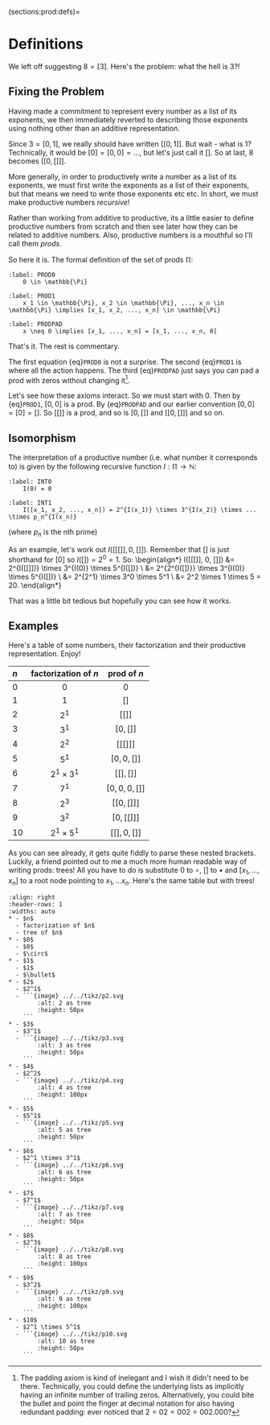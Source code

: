 (sections:prod:defs)=
# Definitions

We left off suggesting $8 = [3]$. Here's the problem: what the hell is $3$?! 


## Fixing the Problem


Having made a commitment to represent every number as a list of its exponents, we then immediately reverted to describing those exponents using nothing other than an additive representation.

Since $3 = [0, 1]$, we really should have written $[[0, 1]]$. But wait - what is $1$? Technically, it would be $[0] = [0, 0] = ...$, but let's just call it $[]$. So at last, $8$ becomes $[[0, []]]$. 

More generally, in order to productively write a number as a list of its exponents, we must first write the exponents as a list of their exponents, but that means we need to write those exponents etc etc. In short, we must make productive numbers *recursive*!

Rather than working from additive to productive, its a little easier to define productive numbers from scratch and then see later how they can be related to additive numbers. Also, productive numbers is a mouthful so I'll call them *prods*.

So here it is. The formal definition of the set of prods $\mathbb{\Pi}$:

```{math}
:label: PROD0 
    0 \in \mathbb{\Pi}
```



```{math}
:label: PROD1
    x_1 \in \mathbb{\Pi}, x_2 \in \mathbb{\Pi}, ..., x_n \in \mathbb{\Pi} \implies [x_1, x_2, ..., x_n] \in \mathbb{\Pi}
```



```{math}
:label: PRODPAD
    x \neq 0 \implies [x_1, ..., x_n] = [x_1, ..., x_n, 0]
```

That's it. The rest is commentary.


The first equation {eq}`PROD0` is not a surprise. The second {eq}`PROD1` is where all the action happens. The third {eq}`PRODPAD` just says you can pad a prod with zeros without changing it[^padref].

Let's see how these axioms interact. So we must start with $0$. Then by {eq}`PROD1`, $[0, 0]$ is a prod. By {eq}`PRODPAD` and our earlier convention $[0, 0] = [0] = []$. So $[[]]$ is a prod, and so is $[0, []]$ and $[[0, []]]$ and so on.

## Isomorphism

The interpretation of a productive number (i.e. what number it corresponds to) is given by the following recursive function $I: \mathbb{\Pi} \to \mathbb{N}$:

```{math}
:label: INT0
    I(0) = 0
```


```{math}
:label: INT1
    I([x_1, x_2, ..., x_n]) = 2^{I(x_1)} \times 3^{I(x_2)} \times ... \times p_n^{I(x_n)}
```
(where $p_n$ is the nth prime)

As an example, let's work out $I([[[]], 0, []])$. Remember that $[]$ is just shorthand for $[0]$ so $I([]) = 2^0 = 1$. So: 
\begin{align*}
I([[[]], 0, []]) &= 2^{I([[]])} \times 3^{I(0)} \times 5^{I([])} \\
&= 2^{2^{I([])}} \times 3^{I(0)} \times 5^{I([])} \\
 &= 2^{2^1} \times 3^0 \times 5^1 \\
 &= 2^2 \times 1 \times 5 = 20.
\end{align*}

That was a little bit tedious but hopefully you can see how it works. 


## Examples

Here's a table of some numbers, their factorization and their productive representation. Enjoy!

| $n$ | factorization of $n$ | prod of $n$ |
| :--- | :----: | :----: |
| $0$    | $0$      | $0$     |
| $1$    | $1$      | $[]$     |
| $2$    | $2^1$      | $[[]]$     |
| $3$    | $3^1$      | $[0, []]$     |
| $4$    | $2^2$      | $[[[]]]$     |
| $5$    | $5^1$      | $[0, 0, []]$     |
| $6$    | $2^1 \times 3^1$      | $[[], []]$     |
| $7$    | $7^1$      | $[0, 0, 0, []]$     |
| $8$    | $2^3$      | $[[0, []]]$     |
| $9$    | $3^2$      | $[0, [[]]]$     |
| $10$    | $2^1 \times 5^1$      | $[[], 0, []]$     |

As you can see already, it gets quite fiddly to parse these nested brackets. Luckily, a friend pointed out to me a much more human readable way of writing prods: trees! All you have to do is substitute $0$ to $\circ$, $[]$ to $\bullet$ and $[x_1, ..., x_n]$ to a root node pointing to $x_1, ... x_n$. Here's the same table but with trees!

```{list-table}
:align: right
:header-rows: 1
:widths: auto
* - $n$
  - factorization of $n$
  - tree of $n$
* - $0$
  - $0$
  - $\circ$
* - $1$
  - $1$
  - $\bullet$
* - $2$
  - $2^1$
  - ```{image} ../../tikz/p2.svg
        :alt: 2 as tree
        :height: 50px
    ```
* - $3$
  - $3^1$
  - ```{image} ../../tikz/p3.svg
        :alt: 3 as tree
        :height: 50px
    ```
* - $4$
  - $2^2$
  - ```{image} ../../tikz/p4.svg
        :alt: 4 as tree
        :height: 100px
    ```
* - $5$
  - $5^1$
  - ```{image} ../../tikz/p5.svg
        :alt: 5 as tree
        :height: 50px
    ```
* - $6$
  - $2^1 \times 3^1$
  - ```{image} ../../tikz/p6.svg
        :alt: 6 as tree
        :height: 50px
    ```
* - $7$
  - $7^1$
  - ```{image} ../../tikz/p7.svg
        :alt: 7 as tree
        :height: 50px
    ```
* - $8$
  - $2^3$
  - ```{image} ../../tikz/p8.svg
        :alt: 8 as tree
        :height: 100px
    ```
* - $9$
  - $3^2$
  - ```{image} ../../tikz/p9.svg
        :alt: 9 as tree
        :height: 100px
    ```
* - $10$
  - $2^1 \times 5^1$
  - ```{image} ../../tikz/p10.svg
        :alt: 10 as tree
        :height: 50px
    ```
```

[^padref]: The padding axiom is kind of inelegant and I wish it didn't need to be there. Technically, you could define the underlying lists as implicitly having an infinite number of trailing zeros. Alternatively, you could bite the bullet and point the finger at decimal notation for also having redundant padding: ever noticed that $2 = 02 = 002 = 002.000$?


